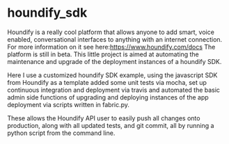 # houndify_sdk
Houndify is a really cool platform that allows anyone to add smart, voice enabled, conversational interfaces to anything with an internet connection.
For more information on it see here:https://www.houndify.com/docs
The platform is still in beta. This little project is aimed at automating the maintenance and upgrade of the deployment instances of a houndify SDK.

Here I use a customized houndify SDK example, using the javascript SDK from Houndify as a template
added some unit tests via mocha,  set up continuous integration and deployment via travis 
and automated the basic admin side functions of upgrading and deploying instances of the app deployment via scripts written
in fabric.py. 

These allows the Houndify API user to easily push all changes onto production, along with all updated tests, and git commit, all by running a python script from the command line.

